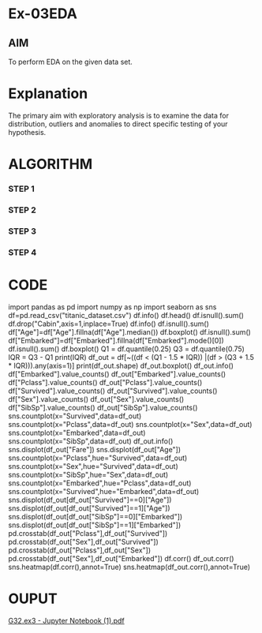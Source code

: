 # Ex-03EDA

## AIM
To perform EDA on the given data set. 

# Explanation
The primary aim with exploratory analysis is to examine the data for distribution, outliers and 
anomalies to direct specific testing of your hypothesis.
 

# ALGORITHM
### STEP 1

### STEP 2

### STEP 3

### STEP 4



# CODE
import pandas as pd
import numpy as np
import seaborn as sns
df=pd.read_csv("titanic_dataset.csv")
df.info()
df.head()
df.isnull().sum()
df.drop("Cabin",axis=1,inplace=True)
df.info()
df.isnull().sum()
df["Age"]=df["Age"].fillna(df["Age"].median())
df.boxplot()
df.isnull().sum()
df["Embarked"]=df["Embarked"].fillna(df["Embarked"].mode()[0])
df.isnull().sum()
df.boxplot()
Q1 = df.quantile(0.25)
Q3 = df.quantile(0.75)
IQR = Q3 - Q1
print(IQR)
df_out = df[~((df < (Q1 - 1.5 * IQR)) |(df > (Q3 + 1.5 * IQR))).any(axis=1)]
print(df_out.shape)
df_out.boxplot()
df_out.info()
df["Embarked"].value_counts()
df_out["Embarked"].value_counts()
df["Pclass"].value_counts()
df_out["Pclass"].value_counts()
df["Survived"].value_counts()
df_out["Survived"].value_counts()
df["Sex"].value_counts()
df_out["Sex"].value_counts()
df["SibSp"].value_counts()
df_out["SibSp"].value_counts()
sns.countplot(x="Survived",data=df_out)
sns.countplot(x="Pclass",data=df_out)
sns.countplot(x="Sex",data=df_out)
sns.countplot(x="Embarked",data=df_out)
sns.countplot(x="SibSp",data=df_out)
df_out.info()
sns.displot(df_out["Fare"])
sns.displot(df_out["Age"])
sns.countplot(x="Pclass",hue="Survived",data=df_out)
sns.countplot(x="Sex",hue="Survived",data=df_out)
sns.countplot(x="SibSp",hue="Sex",data=df_out)
sns.countplot(x="Embarked",hue="Pclass",data=df_out)
sns.countplot(x="Survived",hue="Embarked",data=df_out)
sns.displot(df_out[df_out["Survived"]==0]["Age"])
sns.displot(df_out[df_out["Survived"]==1]["Age"])
sns.displot(df_out[df_out["SibSp"]==0]["Embarked"])
sns.displot(df_out[df_out["SibSp"]==1]["Embarked"])
pd.crosstab(df_out["Pclass"],df_out["Survived"])
pd.crosstab(df_out["Sex"],df_out["Survived"])
pd.crosstab(df_out["Pclass"],df_out["Sex"])
pd.crosstab(df_out["Sex"],df_out["Embarked"])
df.corr()
df_out.corr()
sns.heatmap(df.corr(),annot=True)
sns.heatmap(df_out.corr(),annot=True)
# OUPUT

[G32.ex3 - Jupyter Notebook (1).pdf](https://github.com/harikrris/Ex-03EDA/files/8469243/G32.ex3.-.Jupyter.Notebook.1.pdf)
